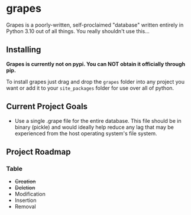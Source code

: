 # grapes
Grapes is a poorly-written, self-proclaimed "database" written entirely in Python 3.10 out of all things. You really shouldn't use this...

## Installing
**Grapes is currently not on pypi. You can NOT obtain it officially through pip.**

To install grapes just drag and drop the `grapes` folder into any project you want or add it to your `site_packages` folder for use over all of python.

## Current Project Goals
- Use a single .grape file for the entire database. This file should be in binary (pickle) and would ideally help reduce any lag that may be experienced from the host operating system's file system.

## Project Roadmap

### Table
- ~~Creation~~
- ~~Deletion~~
- Modification
- Insertion
- Removal
